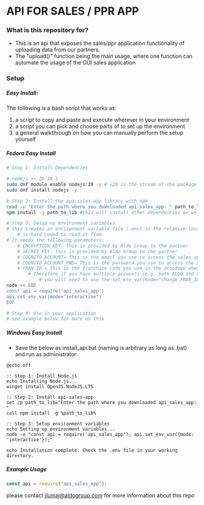 # API FOR SALES / PPR APP 

### What is this repository for?
- This is an api that exposes the sales/ppr application functionality of uploading data from our partners.
- The "upload()" function being the main usage, where one function can automate the usage of the GUI sales application

### Setup
##### Easy Install:

The following is a bash script that works as:
1. a script to copy and paste and execute wherever in your environment
2. a script you can pick and choose parts of to set up the environment
3. a general walkthrough on how you can manually perform the setup yourself

##### Fedora Easy Install
```bash
# Step 1: Install Dependencies

# nodejs >= 20.18.1
sudo dnf module enable nodejs:20 -y # v20 is the stream of the package we want
sudo dnf install nodejs -y

# Step 2: Install the api-sales-app library with npm
read -p "Enter the path where you downloaded api_sales_app: " path_to_lib
npm install -g path_to_lib #this will install other dependencies as well

# Step 3: Setup up environment variables
# this creates an environment variable file (.env) in the relative location where the library
    # is hard coded to read it from
# It needs the following parameters:
    # ENCRYPTION_KEY: This is provided by Aldo Group to the partner  
    # SECRET_KEY: This is provided by Aldo Group to the partner 
    # COGNITO_ACCOUNT= This is the email you use to access the sales application in the browser
    # COGNITO_ACCOUNT_PWD= This is the password you use to access the sales application in the browser
    # FRAN_ID = This is the franchise code you use in the dropdown when uploading the sales.
        # Therefore if you have multiple accounts (e.g. both ALDO and CIS), 
            # you will need to use the set_env_var(mode="change_FRAN_ID") func within your script
node << EOF
const api = require('api_sales_app')
api.set_env_var(mode="interactive")
EOF

# Step 4: Use in your application
# see example below for more on this
```
##### Windows Easy Install
- Save the below as install_api.bat (naming is arbitrary as long as .bat) and run as administrator.
```batch
@echo off

:: Step 1: Install Node.js
echo Installing Node.js...
winget install OpenJS.NodeJS.LTS

:: Step 2: Install api-sales-app
set /p path_to_lib="Enter the path where you downloaded api_sales_app: "
call npm install -g %path_to_lib%

:: Step 3: Setup environment variables
echo Setting up environment variables...
node -e "const api = require('api_sales_app'); api.set_env_var({mode: 'interactive'});"

echo Installation complete. Check the .env file in your working directory.
```


##### Example Usage
```javascript
const api = require("api_sales_app");
```

please contact jlumaj@aldogroup.com for more information about this repo
